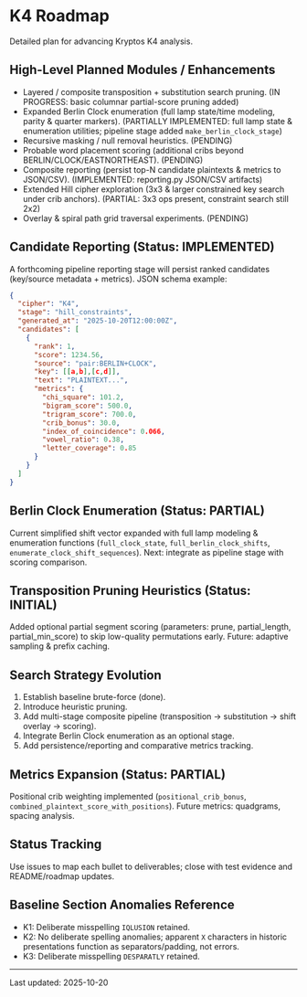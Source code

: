 # K4 Roadmap

Detailed plan for advancing Kryptos K4 analysis.

## High-Level Planned Modules / Enhancements

- Layered / composite transposition + substitution search pruning. (IN PROGRESS: basic columnar partial-score pruning added)
- Expanded Berlin Clock enumeration (full lamp state/time modeling, parity & quarter markers). (PARTIALLY IMPLEMENTED: full lamp state & enumeration utilities; pipeline stage added `make_berlin_clock_stage`)
- Recursive masking / null removal heuristics. (PENDING)
- Probable word placement scoring (additional cribs beyond BERLIN/CLOCK/EASTNORTHEAST). (PENDING)
- Composite reporting (persist top-N candidate plaintexts & metrics to JSON/CSV). (IMPLEMENTED: reporting.py JSON/CSV artifacts)
- Extended Hill cipher exploration (3x3 & larger constrained key search under crib anchors). (PARTIAL: 3x3 ops present, constraint search still 2x2)
- Overlay & spiral path grid traversal experiments. (PENDING)

## Candidate Reporting (Status: IMPLEMENTED)

A forthcoming pipeline reporting stage will persist ranked candidates (key/source metadata + metrics). JSON schema example:

```json
{
  "cipher": "K4",
  "stage": "hill_constraints",
  "generated_at": "2025-10-20T12:00:00Z",
  "candidates": [
    {
      "rank": 1,
      "score": 1234.56,
      "source": "pair:BERLIN+CLOCK",
      "key": [[a,b],[c,d]],
      "text": "PLAINTEXT...",
      "metrics": {
        "chi_square": 101.2,
        "bigram_score": 500.0,
        "trigram_score": 700.0,
        "crib_bonus": 30.0,
        "index_of_coincidence": 0.066,
        "vowel_ratio": 0.38,
        "letter_coverage": 0.85
      }
    }
  ]
}
```

## Berlin Clock Enumeration (Status: PARTIAL)

Current simplified shift vector expanded with full lamp modeling & enumeration functions (`full_clock_state`, `full_berlin_clock_shifts`, `enumerate_clock_shift_sequences`). Next: integrate as pipeline stage with scoring comparison.

## Transposition Pruning Heuristics (Status: INITIAL)

Added optional partial segment scoring (parameters: prune, partial_length, partial_min_score) to skip low-quality permutations early. Future: adaptive sampling & prefix caching.

## Search Strategy Evolution

1. Establish baseline brute-force (done).
2. Introduce heuristic pruning.
3. Add multi-stage composite pipeline (transposition → substitution → shift overlay → scoring).
4. Integrate Berlin Clock enumeration as an optional stage.
5. Add persistence/reporting and comparative metrics tracking.

## Metrics Expansion (Status: PARTIAL)

Positional crib weighting implemented (`positional_crib_bonus`, `combined_plaintext_score_with_positions`). Future metrics: quadgrams, spacing analysis.

## Status Tracking

Use issues to map each bullet to deliverables; close with test evidence and README/roadmap updates.

## Baseline Section Anomalies Reference

- K1: Deliberate misspelling `IQLUSION` retained.
- K2: No deliberate spelling anomalies; apparent `X` characters in historic presentations function as separators/padding, not errors.
- K3: Deliberate misspelling `DESPARATLY` retained.

---
Last updated: 2025-10-20

